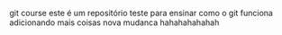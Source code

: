 git course
este é um repositório teste para ensinar como o git funciona
adicionando mais coisas
nova mudanca hahahahahahah
